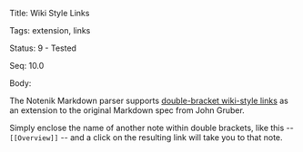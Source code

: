 Title:  Wiki Style Links

Tags:   extension, links

Status: 9 - Tested

Seq:    10.0

Body: 

The Notenik Markdown parser supports [double-bracket wiki-style links](https://en.wikipedia.org/wiki/Hyperlink#Wikis) as an extension to the original Markdown spec from John Gruber. 

Simply enclose the name of another note within double brackets, like this -- `[[Overview]]` -- and a click on the resulting link will take you to that note.
